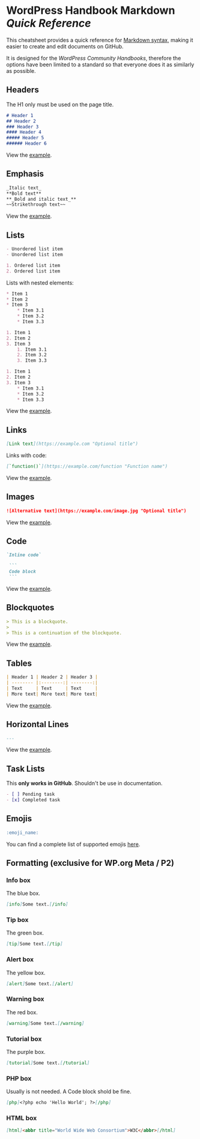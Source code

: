 # WordPress Handbook Markdown _Quick Reference_

This cheatsheet provides a quick reference for [Markdown syntax](https://spec.commonmark.org/current/), making it easier to create and edit documents on GitHub.

It is designed for the _WordPress Community Handbooks_, therefore the options have been limited to a standard so that everyone does it as similarly as possible.

## Headers

The H1 only must be used on the page title.

```markdown
# Header 1
## Header 2
### Header 3
#### Header 4
##### Header 5
###### Header 6
```

View the [example](example-headers.md).

## Emphasis

```markdown
_Italic text_
**Bold text**
**_Bold and italic text_**
~~Strikethrough text~~
```

View the [example](example-emphasis.md).

## Lists

```markdown
- Unordered list item
- Unordered list item

1. Ordered list item
2. Ordered list item
```

Lists with nested elements:

```markdown
* Item 1
* Item 2
* Item 3
    * Item 3.1
    * Item 3.2
    * Item 3.3

1. Item 1
2. Item 2
3. Item 3
    1. Item 3.1
    2. Item 3.2
    3. Item 3.3

1. Item 1
2. Item 2
3. Item 3
    * Item 3.1
    * Item 3.2
    * Item 3.3
```

View the [example](example-lists.md).

## Links

```markdown
[Link text](https://example.com "Optional title")
```

Links with code:

```markdown
[`function()`](https://example.com/function "Function name")
```

View the [example](example-links.md).

## Images

```markdown
![Alternative text](https://example.com/image.jpg "Optional title")
```

View the [example](example-images.md).

## Code

```markdown
`Inline code`
```

~~~markdown
 ```
 Code block
 ```
~~~

View the [example](example-code.md).

## Blockquotes

```markdown
> This is a blockquote.
> 
> This is a continuation of the blockquote.
```

View the [example](example-blockquote.md).

## Tables

```markdown
| Header 1 | Header 2 | Header 3 |
| -------- |:--------:| --------:|
| Text     | Text     | Text     |
| More text| More text| More text|
```

View the [example](example-tables.md).

## Horizontal Lines

```markdown
---
```

View the [example](example-horizontallines.md).

## Task Lists

This **only works in GitHub**. Shouldn't be use in documentation.

```markdown
- [ ] Pending task
- [x] Completed task
```

## Emojis

```markdown
:emoji_name:
```
You can find a complete list of supported emojis [here](https://github.com/ikatyang/emoji-cheat-sheet).

## Formatting (exclusive for WP.org Meta / P2)

### Info box

The blue box.

```markdown
[info]Some text.[/info]
```

### Tip box

The green box.

```markdown
[tip]Some text.[/tip]
```

### Alert box

The yellow box.

```markdown
[alert]Some text.[/alert]
```

### Warning box

The red box.

```markdown
[warning]Some text.[/warning]
```

### Tutorial box

The purple box.

```markdown
[tutorial]Some text.[/tutorial]
```

### PHP box

Usually is not needed. A Code block shold be fine.

```markdown
[php]<?php echo 'Hello World'; ?>[/php]
```

### HTML box

```markdown
[html]<abbr title="World Wide Web Consortium">W3C</abbr>[/html]
```
